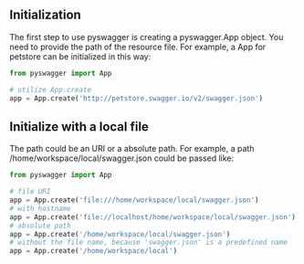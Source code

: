 ## Initialization

The first step to use pyswagger is creating a pyswagger.App object. You need to provide the path of the resource file. For example, a App for petstore can be initialized in this way:
```python
from pyswagger import App

# utilize App.create
app = App.create('http://petstore.swagger.io/v2/swagger.json')
```

## Initialize with a local file

The path could be an URI or a absolute path. For example, a path /home/workspace/local/swagger.json could be passed like:
```python
from pyswagger import App

# file URI
app = App.create('file:///home/workspace/local/swagger.json')
# with hostname
app = App.create('file://localhost/home/workspace/local/swagger.json')
# absolute path
app = App.create('/home/workspace/local/swagger.json')
# without the file name, because 'swagger.json' is a predefined name
app = App.create('/home/workspace/local')
```

